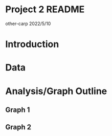 Project 2 README
================
other-carp
2022/5/10

# Introduction

# Data

# Analysis/Graph Outline

## Graph 1

## Graph 2
